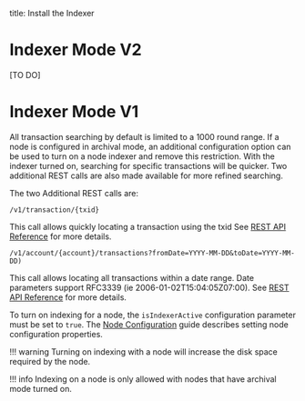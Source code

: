 title: Install the Indexer

# Indexer Mode V2
[TO DO]

# Indexer Mode V1
All transaction searching by default is limited to a 1000 round range. If a node is configured in archival mode, an additional configuration option can be used to turn on a node indexer and remove this restriction. With the indexer turned on, searching for specific transactions will be quicker. Two additional REST calls are also made available for more refined searching. 

The two Additional REST calls are:

```
/v1/transaction/{txid}
```
This call allows quickly locating a transaction using the txid
See [REST API Reference](../../reference/rest-apis/algod.md#get-v1transactiontxid) for more details.

```
/v1/account/{account}/transactions?fromDate=YYYY-MM-DD&toDate=YYYY-MM-DD) 
```

This call allows locating all transactions within a date range. Date parameters support RFC3339 (ie 2006-01-02T15:04:05Z07:00).
See [REST API Reference](../../reference/rest-apis/algod.md#get-v1accountaddresstransactions) for more details.

To turn on indexing for a node, the `isIndexerActive` configuration parameter must be set to `true`. The [Node Configuration](../../reference/node/config.md) guide describes setting node configuration properties.

!!! warning
     Turning on indexing with a node will increase the disk space required by the node.

!!! info
    Indexing on a node is only allowed with nodes that have archival mode turned on.
